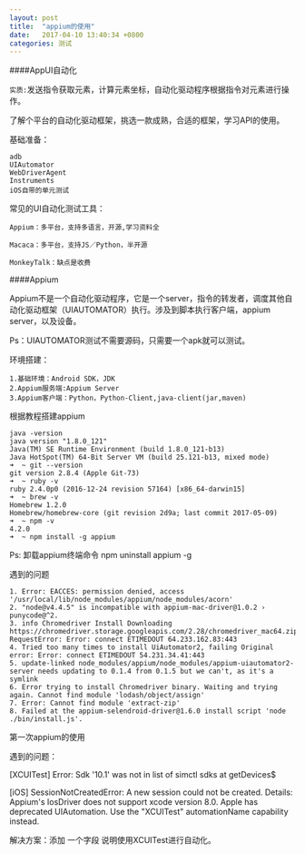 ```yaml
---
layout: post
title:  "appium的使用"
date:   2017-04-10 13:40:34 +0800
categories: 测试
---
```


####AppUI自动化

`实质:`发送指令获取元素，计算元素坐标，自动化驱动程序根据指令对元素进行操作。

了解个平台的自动化驱动框架，挑选一款成熟，合适的框架，学习API的使用。

基础准备：
	
	adb
	UIAutomator
	WebDriverAgent
	Instruments
	iOS自带的单元测试

常见的UI自动化测试工具：
	
	Appium：多平台，支持多语言，开源,学习资料全
	
	Macaca：多平台，支持JS／Python，半开源
	
	MonkeyTalk：缺点是收费

####Appium

Appium不是一个自动化驱动程序，它是一个server，指令的转发者，调度其他自动化驱动框架（UIAUTOMATOR）执行。涉及到脚本执行客户端，appium server，以及设备。

Ps：UIAUTOMATOR测试不需要源码，只需要一个apk就可以测试。

环境搭建：

	1.基础环境：Android SDK，JDK
	2.Appium服务端:Appium Server
	3.Appium客户端：Python，Python-Client,java-client(jar,maven)

根据教程搭建appium

	java -version
	java version "1.8.0_121"
	Java(TM) SE Runtime Environment (build 1.8.0_121-b13)
	Java HotSpot(TM) 64-Bit Server VM (build 25.121-b13, mixed mode)
	➜  ~ git --version
	git version 2.8.4 (Apple Git-73)
	➜  ~ ruby -v
	ruby 2.4.0p0 (2016-12-24 revision 57164) [x86_64-darwin15]
	➜  ~ brew -v
	Homebrew 1.2.0
	Homebrew/homebrew-core (git revision 2d9a; last commit 2017-05-09)
	➜  ~ npm -v
	4.2.0
	➜  ~ npm install -g appium


Ps: 卸载appium终端命令 npm uninstall appium -g

遇到的问题

	1. Error: EACCES: permission denied, access '/usr/local/lib/node_modules/appium/node_modules/acorn'
	2. "node@v4.4.5" is incompatible with appium-mac-driver@1.0.2 › punycode@^2.
	3. info Chromedriver Install Downloading https://chromedriver.storage.googleapis.com/2.28/chromedriver_mac64.zip...
	RequestError: Error: connect ETIMEDOUT 64.233.162.83:443
	4. Tried too many times to install UiAutomator2, failing Original error: Error: connect ETIMEDOUT 54.231.34.41:443
	5. update-linked node_modules/appium/node_modules/appium-uiautomator2-server needs updating to 0.1.4 from 0.1.5 but we can't, as it's a symlink
	6. Error trying to install Chromedriver binary. Waiting and trying again. Cannot find module 'lodash/object/assign'
	7. Error: Cannot find module 'extract-zip'
	8. Failed at the appium-selendroid-driver@1.6.0 install script 'node ./bin/install.js'.

第一次appium的使用

遇到的问题：

[XCUITest] Error: Sdk '10.1' was not in list of simctl sdks at getDevices$ 

[iOS] SessionNotCreatedError: A new session could not be created. Details: Appium's IosDriver does not support xcode version 8.0. Apple has deprecated UIAutomation. Use the "XCUITest" automationName capability instead.

解决方案：添加 一个字段 说明使用XCUITest进行自动化。


